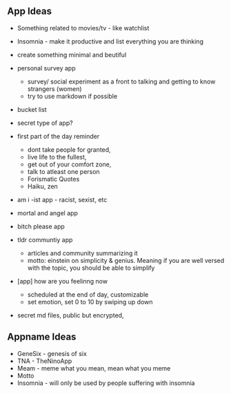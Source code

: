 ## App Ideas

- Something related to movies/tv - like watchlist
- Insomnia - make it productive and list everything you are thinking
- create something minimal and beutiful


- personal survey app
	- survey/ social experiment as a front to talking and getting to know strangers (women)
	- try to use markdown if possible
	
	
- bucket list
- secret type of app?
- first part of the day reminder 
	- dont take people for granted, 
	- live life to the fullest, 
	- get out of your comfort zone, 
	- talk to atleast one person
	- Forismatic Quotes
	- Haiku, zen
- am i -ist app - racist, sexist, etc
- mortal and angel app
- bitch please app
- tldr communtiy app 
	- articles and community summarizing it 
	- motto: einstein on simplicity & genius. 
		Meaning if you are well versed with the topic, 
		you should be able to simplify
- [app] how are you feelinng now
	- scheduled at the end of day, customizable
	- set emotion, set 0 to 10 by swiping up down
- secret md files, public but encrypted,
	
## Appname Ideas
- GeneSix - genesis of six
- TNA - TheNinoApp
- Meam - meme what you mean, mean what you meme
- Motto
- Insomnia - will only be used by people suffering with insomnia
